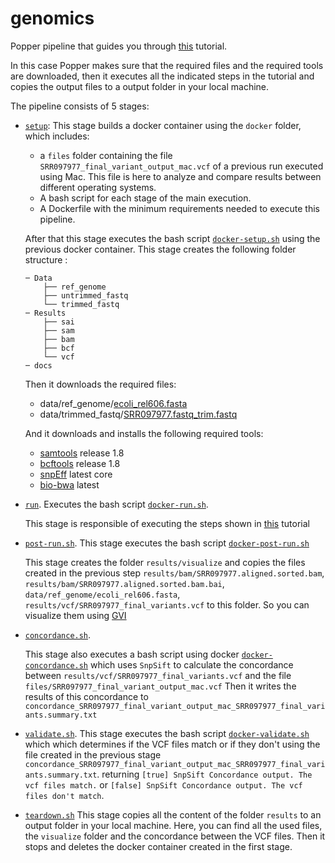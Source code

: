 # genomics

Popper pipeline that guides you through [this](https://jasonjwilliamsny.github.io/wrangling-genomics/01-automating_a_workflow.html) tutorial.

In this case Popper makes sure that the required files 
and the required tools are downloaded, then it executes 
all the indicated steps in the tutorial and copies the 
output files to a output folder in your local machine.

The pipeline consists of 5 stages: 

  * [`setup`](./setup.sh): 
    This stage builds a docker container 
    using the `docker` folder, which includes:
     
    * a `files` folder containing
    the file `SRR097977_final_variant_output_mac.vcf` of a previous run
    executed using Mac. This file is here to analyze and compare results between
    different operating systems. 
    * A bash script for each stage of the main execution.
    * A Dockerfile with the minimum requirements needed to execute
    this pipeline.
    
    After that this stage executes the bash script [`docker-setup.sh`](./docker/docker-setup.sh)
    using the previous docker container. This stage creates the following 
    folder structure :
    
        ─ Data
            ├── ref_genome
            ├── untrimmed_fastq
            └── trimmed_fastq
        ─ Results
            ├── sai
            ├── sam
            ├── bam
            ├── bcf
            └── vcf
        ─ docs
            
    Then it downloads the required files: 
    * data/ref_genome/[ecoli_rel606.fasta](https://osf.io/vua9t)
    * data/trimmed_fastq/[SRR097977.fastq_trim.fastq](https://osf.io/w7gp2)
    
    And it downloads and installs the following required tools: 
    * [samtools](https://github.com/samtools/samtools) release 1.8
    * [bcftools](https://github.com/samtools/bcftools) release 1.8
    * [snpEff](http://sourceforge.net/projects/snpeff) latest core
    * [bio-bwa](https://sourceforge.net/projects/bio-bwa) latest

    
  * [`run`](./run.sh). 
    Executes the bash script [`docker-run.sh`](./docker/docker-run.sh).
    
    This stage is responsible of executing the steps shown in [this](https://jasonjwilliamsny.github.io/wrangling-genomics/01-automating_a_workflow.html) tutorial  
  
  * [`post-run.sh`](./post-run.sh). 
    This stage executes the bash script [`docker-post-run.sh`](./docker/docker-post-run.sh)
    
    This stage creates the folder `results/visualize` and copies the files
     created in the previous step
    `results/bam/SRR097977.aligned.sorted.bam`, `results/bam/SRR097977.aligned.sorted.bam.bai`,
    `data/ref_genome/ecoli_rel606.fasta`, `results/vcf/SRR097977_final_variants.vcf`
    to this folder. So you can visualize them using
    [GVI](http://software.broadinstitute.org/software/igv/home)
    
  * [`concordance.sh`](./concordance.sh). 
  
    This stage also executes a bash script using docker [`docker-concordance.sh`](./docker/docker-concordance.sh)
    which uses `SnpSift` to calculate the concordance between `results/vcf/SRR097977_final_variants.vcf`
    and the file `files/SRR097977_final_variant_output_mac.vcf`
    Then it writes the results of this concordance to `concordance_SRR097977_final_variant_output_mac_SRR097977_final_variants.summary.txt`
  * [`validate.sh`](./validate.sh). 
    This stage executes the bash script [`docker-validate.sh`](./docker/docker-validate.sh) which
    which determines if the VCF files match or if they don't using the file created in the previous stage `concordance_SRR097977_final_variant_output_mac_SRR097977_final_variants.summary.txt`.
    returning `[true] SnpSift Concordance output. The vcf files match.` or `[false] SnpSift Concordance output. The vcf files don't match`.
       
  * [`teardown.sh`](./teardown.sh) 
    This stage copies all the content of the folder `results` to an output folder in your local machine.
    Here, you can find all the used files, the `visualize` folder and the concordance between the VCF files.
    Then it stops and deletes the docker container created in the first stage.
    